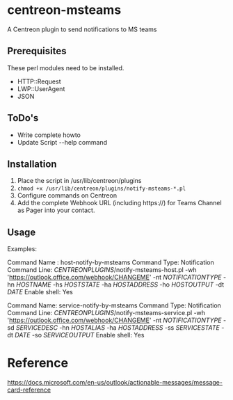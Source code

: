 # centreon-msteams
A Centreon plugin to send notifications to MS teams


## Prerequisites

These perl modules need to be installed.

 - HTTP::Request
 - LWP::UserAgent
 - JSON


## ToDo's
  - Write complete howto
  - Update Script --help command


## Installation

1. Place the script in /usr/lib/centreon/plugins
2. `chmod +x /usr/lib/centreon/plugins/notify-msteams-*.pl`
3. Configure commands on Centreon
4. Add the complete Webhook URL (including https://) for Teams Channel as Pager into your contact.


## Usage

Examples:

Command Name : host-notify-by-msteams
Command Type: Notification
Command Line: $CENTREONPLUGINS$/notify-msteams-host.pl -wh 'https://outlook.office.com/webhook/CHANGEME' -nt $NOTIFICATIONTYPE$ -hn $HOSTNAME$ -hs $HOSTSTATE$ -ha $HOSTADDRESS$ -ho $HOSTOUTPUT$ -dt $DATE$
Enable shell: Yes

Command Name: service-notify-by-msteams
Command Type: Notification
Command Line: $CENTREONPLUGINS$/notify-msteams-service.pl -wh 'https://outlook.office.com/webhook/CHANGEME' -nt $NOTIFICATIONTYPE$ -sd $SERVICEDESC$ -hn $HOSTALIAS$ -ha $HOSTADDRESS$ -ss $SERVICESTATE$ -dt $DATE$ -so $SERVICEOUTPUT$
Enable shell: Yes


# Reference

https://docs.microsoft.com/en-us/outlook/actionable-messages/message-card-reference
